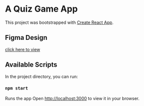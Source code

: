 # A Quiz Game App

This project was bootstrapped with [Create React App](https://github.com/facebook/create-react-app).

## Figma Design 
[click here to view](https://www.figma.com/file/1AymQIa8Os3KMC2Vy3jChG/Oracle-Quiz-Game?node-id=0%3A1&t=N30k3gjukAz1MAPM-1)


## Available Scripts

In the project directory, you can run:

### `npm start`

Runs the app
Open [http://localhost:3000](http://localhost:3000) to view it in your browser.
